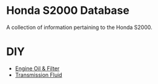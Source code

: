 # Honda S2000 Database

A collection of information pertaining to the Honda S2000.

DIY
===

- [Engine Oil & Filter](diy/engine_oil_filter.md)
- [Transmission Fluid](diy/transmission_fluid.md)
